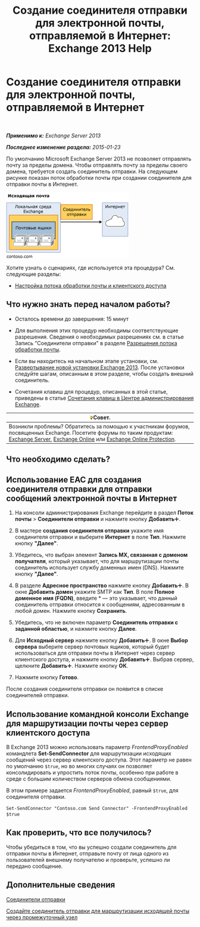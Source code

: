 ﻿---
title: 'Создание соединителя отправки для электронной почты, отправляемой в Интернет: Exchange 2013 Help'
TOCTitle: Создание соединителя отправки для электронной почты, отправляемой в Интернет
ms:assetid: 6deaefa8-1152-40d9-b1ba-9c19bdf8a928
ms:mtpsurl: https://technet.microsoft.com/ru-ru/library/JJ657457(v=EXCHG.150)
ms:contentKeyID: 50488198
ms.date: 04/30/2018
mtps_version: v=EXCHG.150
ms.translationtype: HT
---

# Создание соединителя отправки для электронной почты, отправляемой в Интернет

 

_**Применимо к:** Exchange Server 2013_

_**Последнее изменение раздела:** 2015-01-23_

По умолчанию Microsoft Exchange Server 2013 не позволяет отправлять почту за пределы домена. Чтобы отправлять почту за пределы своего домена, требуется создать соединитель отправки. На следующем рисунке показан поток обработки почты при создании соединителя для отправки почты в Интернет.

![connector\_send\_onprem\_internet](images/JJ657457.e8963e4f-7dce-461f-bbcf-660278cefa35(EXCHG.150).gif "connector_send_onprem_internet")

Хотите узнать о сценариях, где используется эта процедура? См. следующие разделы:

  - [Настройка потока обработки почты и клиентского доступа](configure-mail-flow-and-client-access-exchange-2013-help.md)

## Что нужно знать перед началом работы?

  - Осталось времени до завершения: 15 минут

  - Для выполнения этих процедур необходимы соответствующие разрешения. Сведения о необходимых разрешениях см. в статье Запись "Соединители отправки" в разделе [Разрешения потока обработки почты](mail-flow-permissions-exchange-2013-help.md).

  - Если вы находитесь на начальном этапе установки, см. [Развертывание новой установки Exchange 2013](deploy-a-new-installation-of-exchange-2013-exchange-2013-help.md). После установки следуйте шагам, описанным в этом разделе, чтобы создать внешний соединитель.

  - Сочетания клавиш для процедур, описанных в этой статье, приведены в статье [Сочетания клавиш в Центре администрирования Exchange](keyboard-shortcuts-in-the-exchange-admin-center-exchange-online-protection-help.md).

<table>
<thead>
<tr class="header">
<th><img src="images/Bb124558.tip(EXCHG.150).gif" title="Совет" alt="Совет" />Совет.</th>
</tr>
</thead>
<tbody>
<tr class="odd">
<td>Возникли проблемы? Обратитесь за помощью к участникам форумов, посвященных Exchange. Посетите форумы по таким продуктам: <a href="https://go.microsoft.com/fwlink/p/?linkid=60612">Exchange Server</a>, <a href="https://go.microsoft.com/fwlink/p/?linkid=267542">Exchange Online</a> или <a href="https://go.microsoft.com/fwlink/p/?linkid=285351">Exchange Online Protection</a>.</td>
</tr>
</tbody>
</table>


## Что необходимо сделать?

## Использование EAC для создания соединителя отправки для отправки сообщений электронной почты в Интернет

1.  На консоли администрирования Exchange перейдите в раздел **Поток почты** \> **Соединители отправки** и нажмите кнопку **Добавить**![Значок добавления](images/JJ218640.c1e75329-d6d7-4073-a27d-498590bbb558(EXCHG.150).gif "Значок добавления").

2.  В мастере **создания соединителя отправки** укажите имя соединителя отправки и выберите **Интернет** в поле **Тип**. Нажмите кнопку **"Далее"**.

3.  Убедитесь, что выбран элемент **Запись MX, связанная с доменом получателя**, который указывает, что для маршрутизации почты соединитель использует службу доменных имен (DNS). Нажмите кнопку **"Далее"**.

4.  В разделе **Адресное пространство** нажмите кнопку **Добавить**![Значок добавления](images/JJ218640.c1e75329-d6d7-4073-a27d-498590bbb558(EXCHG.150).gif "Значок добавления"). В окне **Добавить домен** укажите SMTP как **Тип**. В поле **Полное доменное имя (FQDN)**, введите \* — это указывает, что данный соединитель отправки относится к сообщениям, адресованным в любой домен. Нажмите кнопку **Сохранить**.

5.  Убедитесь, что не включен параметр **Соединитель отправки с заданной областью**, и нажмите кнопку **Далее**.

6.  Для **Исходный сервер** нажмите кнопку **Добавить**![Значок добавления](images/JJ218640.c1e75329-d6d7-4073-a27d-498590bbb558(EXCHG.150).gif "Значок добавления"). В окне **Выбор сервера** выберите сервер почтовых ящиков, который будет использоваться для отправки почты в Интернет через сервер клиентского доступа, и нажмите кнопку **Добавить**![Значок добавления](images/JJ218640.c1e75329-d6d7-4073-a27d-498590bbb558(EXCHG.150).gif "Значок добавления"). Выбрав сервер, щелкните **Добавить**![Значок добавления](images/JJ218640.c1e75329-d6d7-4073-a27d-498590bbb558(EXCHG.150).gif "Значок добавления"). Нажмите кнопку **ОК**.

7.  Нажмите кнопку **Готово**.

После создания соединителя отправки он появится в списке соединителей отправки.

## Использование командной консоли Exchange для маршрутизации почты через сервер клиентского доступа

В Exchange 2013 можно использовать параметр *FrontendProxyEnabled* командлета **Set-SendConnector** для маршрутизации исходящих сообщений через сервер клиентского доступа. Этот параметр не равен по умолчанию `$true`, но во многих случаях он позволяет консолидировать и упростить поток почты, особенно при работе в среде с большим количеством серверов обмена сообщениями.

В этом примере задается *FrontendProxyEnabled*, равный `$true`, для соединителя отправки.

    Set-SendConnector "Contoso.com Send Connector" -FrontendProxyEnabled $true

## Как проверить, что все получилось?

Чтобы убедиться в том, что вы успешно создали соединитель для отправки почты в Интернет, отправьте почту от лица одного из пользователей внешнему получателю и проверьте, успешно ли передано сообщение.

## Дополнительные сведения

[Соединители отправки](send-connectors-exchange-2013-help.md)

[Создайте соединитель отправки для маршрутизации исходящей почты через промежуточный узел](create-a-send-connector-to-route-outbound-email-through-a-smart-host-exchange-2013-help.md)

